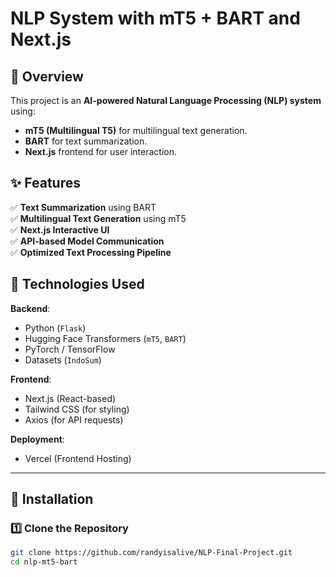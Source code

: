 # NLP System with mT5 + BART and Next.js

## 📌 Overview
This project is an **AI-powered Natural Language Processing (NLP) system** using:
- **mT5 (Multilingual T5)** for multilingual text generation.
- **BART** for text summarization.
- **Next.js** frontend for user interaction.

## ✨ Features
✅ **Text Summarization** using BART  
✅ **Multilingual Text Generation** using mT5  
✅ **Next.js Interactive UI**  
✅ **API-based Model Communication**  
✅ **Optimized Text Processing Pipeline**  

## 🔧 Technologies Used
**Backend**:
- Python (`Flask`)
- Hugging Face Transformers (`mT5`, `BART`)
- PyTorch / TensorFlow
- Datasets (`IndoSum`)

**Frontend**:
- Next.js (React-based)
- Tailwind CSS (for styling)
- Axios (for API requests)

**Deployment**:
- Vercel (Frontend Hosting)


---

## 🚀 Installation

### 1️⃣ Clone the Repository
```bash
git clone https://github.com/randyisalive/NLP-Final-Project.git
cd nlp-mt5-bart